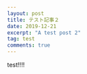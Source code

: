 ```yaml
---
layout: post
title: テスト記事２
date: 2019-12-21
excerpt: "A test post 2"
tag: test
comments: true
---
```


test!!!!
